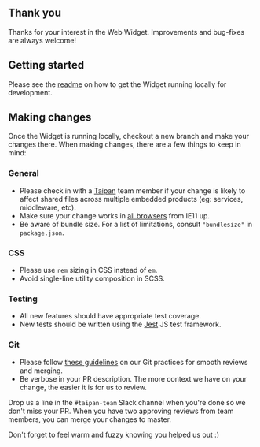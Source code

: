 ## Thank you

Thanks for your interest in the Web Widget. Improvements and bug-fixes are always welcome!

## Getting started

Please see the [readme](https://github.com/zendesk/embeddable_framework#getting-started) on how to get the Widget running locally for development.

## Making changes

Once the Widget is running locally, checkout a new branch and make your changes there. When making changes, there are a few things to keep in mind:

### General
* Please check in with a [Taipan](https://cerebro.zende.sk/teams/taipan) team member if your change is likely to affect shared files across multiple embedded products (eg: services, middleware, etc).
* Make sure your change works in [all browsers](https://support.zendesk.com/hc/en-us/articles/203908456-Using-Web-Widget-to-embed-customer-service-in-your-website) from IE11 up.
* Be aware of bundle size. For a list of limitations, consult `"bundlesize"` in `package.json`.

### CSS
* Please use `rem` sizing in CSS instead of `em`.
* Avoid single-line utility composition in SCSS.

### Testing
* All new features should have appropriate test coverage.
* New tests should be written using the [Jest](https://jestjs.io/) JS test framework.

### Git
* Please follow [these guidelines](https://zendesk.atlassian.net/wiki/spaces/CE/pages/279216606/Taipan+Git+Practices) on our Git practices for smooth reviews and merging.
* Be verbose in your PR description. The more context we have on your change, the easier it is for us to review.

Drop us a line in the `#taipan-team` Slack channel when you're done so we don't miss your PR. When you have two approving reviews from team members, you can merge your changes to master.

Don't forget to feel warm and fuzzy knowing you helped us out :)
